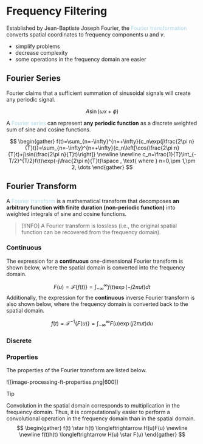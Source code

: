 # Frequency Filtering

Established by Jean-Baptiste Joseph Fourier, the <span style = "color:lightblue">Fourier transformation</span> converts spatial coordinates to frequency components $u$ and $v$.
- simplify problems
- decrease complexity
- some operations in the frequency domain are easier 

## Fourier Series

Fourier claims that a sufficient summation of sinusoidal signals will create any periodic signal.

$$A\sin(\omega x+\phi)$$

A <span style = "color:lightblue">Fourier series</span> can represent **any periodic function** as a discrete weighted sum of sine and cosine functions.

$$
\begin{gather}
	f(t)=\sum_{n=-\infty}^{n=+\infty}{c_n\exp(j\frac{2\pi n}{T}t)}=\sum_{n=-\infty}^{n=+\infty}{c_n\left[\cos(\frac{2\pi n}{T}t)+j\sin(\frac{2\pi n}{T}t)\right]} \newline \newline
	c_n=\frac{1}{T}\int_{-T/2}^{T/2}f(t)\exp(-j\frac{2\pi n}{T}t)\space , \text{ where } n=0,\pm 1,\pm 2, \dots
\end{gather}
$$

## Fourier Transform

A <span style = "color:lightblue">Fourier transform</span> is a mathematical transform that decomposes **an arbitrary function with finite duration (non-periodic function)** into weighted integrals of sine and cosine functions.

> [!INFO]
> A Fourier transform is lossless (i.e., the original spatial function can be recovered from the frequency domain).

### Continuous
The expression for a **continuous** one-dimensional Fourier transform is shown below, where the spatial domain is converted into the frequency domain.

$$
F(u)=\mathcal{F}\{f(t)\}=\int_{-\infty}^{\infty}{f(t)\exp(-j2\pi ut)dt}
$$
Additionally, the expression for the **continuous** inverse Fourier transform is also shown below, where the frequency domain is converted back to the spatial domain.

$$
f(t)=\mathcal{F}^{-1}\{F(u)\}=\int_{-\infty}^{\infty}{F(u)\exp(j2\pi ut)du}
$$

### Discrete


### Properties
The properties of the Fourier transform are listed below.

![[image-processing-ft-properties.png|600]]

> [!TIP]
> Convolution in the spatial domain corresponds to multiplication in the frequency domain. Thus, it is computationally easier to perform a convolutional operation in the frequency domain than in the spatial domain.
> $$
> \begin{gather}
> 	f(t) \star h(t) \longleftrightarrow H(u)F(u) \newline \newline
> 	f(t)h(t) \longleftrightarrow H(u) \star F(u)
> \end{gather}
> $$

